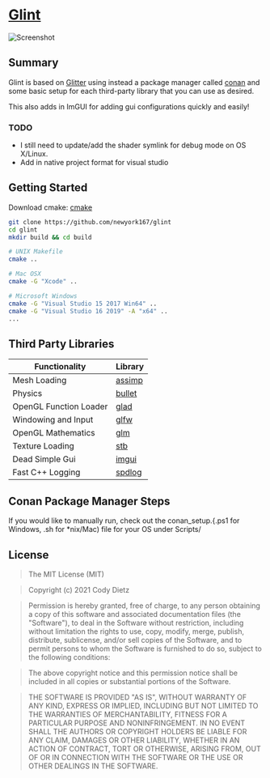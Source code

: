 # [Glint](https://github.com/newyork167/glint)
![Screenshot](https://upload.wikimedia.org/wikipedia/commons/a/ae/BallsRender.png)

## Summary
Glint is based on [Glitter](http://polytonic.github.io/Glitter/) using instead a package manager called [conan](https://conan.io/) and some basic setup for each third-party library that you can use as desired.

This also adds in ImGUI for adding gui configurations quickly and easily!

### TODO
- I still need to update/add the shader symlink for debug mode on OS X/Linux.
- Add in native project format for visual studio

## Getting Started
Download cmake: [cmake](http://www.cmake.org/download/)

```bash
git clone https://github.com/newyork167/glint
cd glint
mkdir build && cd build
```

```bash
# UNIX Makefile
cmake ..

# Mac OSX
cmake -G "Xcode" ..

# Microsoft Windows
cmake -G "Visual Studio 15 2017 Win64" ..
cmake -G "Visual Studio 16 2019" -A "x64" ..
...
```

## Third Party Libraries

Functionality           | Library
----------------------- | ------------------------------------------
Mesh Loading            | [assimp](https://github.com/assimp/assimp)
Physics                 | [bullet](https://github.com/bulletphysics/bullet3)
OpenGL Function Loader  | [glad](https://github.com/Dav1dde/glad)
Windowing and Input     | [glfw](https://github.com/glfw/glfw)
OpenGL Mathematics      | [glm](https://github.com/g-truc/glm)
Texture Loading         | [stb](https://github.com/nothings/stb)
Dead Simple Gui         | [imgui](https://github.com/ocornut/imgui)
Fast C++ Logging        | [spdlog](https://github.com/gabime/spdlog)

## Conan Package Manager Steps
If you would like to manually run, check out the conan_setup.{.ps1 for Windows, .sh for *nix/Mac) file for your OS under Scripts/

## License
>The MIT License (MIT)

>Copyright (c) 2021 Cody Dietz

>Permission is hereby granted, free of charge, to any person obtaining a copy of this software and associated documentation files (the "Software"), to deal in the Software without restriction, including without limitation the rights to use, copy, modify, merge, publish, distribute, sublicense, and/or sell copies of the Software, and to permit persons to whom the Software is furnished to do so, subject to the following conditions:

>The above copyright notice and this permission notice shall be included in all copies or substantial portions of the Software.

>THE SOFTWARE IS PROVIDED "AS IS", WITHOUT WARRANTY OF ANY KIND, EXPRESS OR IMPLIED, INCLUDING BUT NOT LIMITED TO THE WARRANTIES OF MERCHANTABILITY, FITNESS FOR A PARTICULAR PURPOSE AND NONINFRINGEMENT. IN NO EVENT SHALL THE AUTHORS OR COPYRIGHT HOLDERS BE LIABLE FOR ANY CLAIM, DAMAGES OR OTHER LIABILITY, WHETHER IN AN ACTION OF CONTRACT, TORT OR OTHERWISE, ARISING FROM, OUT OF OR IN CONNECTION WITH THE SOFTWARE OR THE USE OR OTHER DEALINGS IN THE SOFTWARE.
